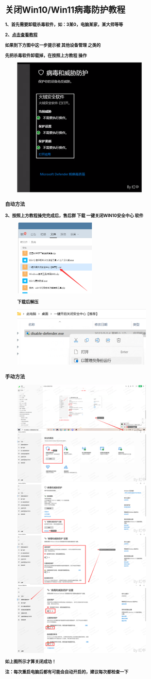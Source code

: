 # 关闭Win10/Win11病毒防护教程

**1、首先需要卸载杀毒软件，如：3某0，电脑某家，某大师等等**

**2、**[**点击查看教程**](https://jingyan.baidu.com/article/c146541371d9004bfdfc4c0d.html)

**如果到下方图中这一步提示被 其他设备管理 之类的**

**先把杀毒软件卸载掉，在按照上方教程 操作**

<figure><img src=".gitbook/assets/image (9).png" alt=""><figcaption></figcaption></figure>

### **自动方法**

**3、按照上方教程操完完成后，售后群 下载 一键关闭WIN10安全中心 软件**

<figure><img src=".gitbook/assets/image (21).png" alt=""><figcaption><p><strong>下载后解压</strong></p></figcaption></figure>

<figure><img src=".gitbook/assets/image (5) (1) (1).png" alt=""><figcaption></figcaption></figure>

### **手动方法**

<figure><img src=".gitbook/assets/image (1) (1) (1).png" alt=""><figcaption></figcaption></figure>

**如上图所示才算关闭成功！**

**注：每次重启电脑后都有可能会自动开启的，建议每次都检查一下**
